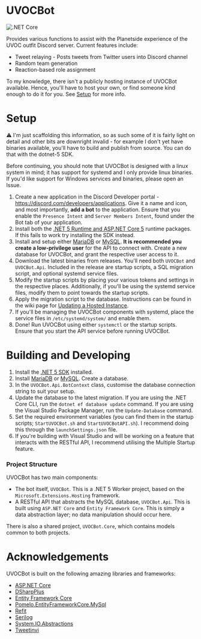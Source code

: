 # UVOCBot

![.NET Core](https://github.com/carlst99/UVOCBot/workflows/.NET%20Core/badge.svg)

Provides various functions to assist with the Planetside experience of the UVOC outfit Discord server. Current features include:

- Tweet relaying - Posts tweets from Twitter users into Discord channel
- Random team generation
- Reaction-based role assignment

To my knowledge, there isn't a publicly hosting instance of UVOCBot available. Hence, you'll have to host your own, or find someone kind enough to do it for you. See [Setup](#Setup) for more info.

# Setup

:warning: I'm just scaffolding this information, so as such some of it is fairly light on detail and other bits are downright invalid - for example I don't yet have binaries available, you'll have to build and publish from source. You can do that with the dotnet-5 SDK.

Before continuing, you should note that UVOCBot is designed with a linux system in mind; it has support for systemd and I only provide linux binaries. If you'd like support for Windows services and binaries, please open an Issue.

1. Create a new application in the Discord Developer portal - https://discord.com/developers/applications. Give it a name and icon, and most importantly, **add a bot** to the application. Ensure that you enable the `Presence Intent` and `Server Members Intent`, found under the Bot tab of your application.
2. Install both the [.NET 5 Runtime and ASP.NET Core 5](https://dotnet.microsoft.com/download/dotnet/5.0) runtime packages. If this fails to work try installing the SDK instead.
3. Install and setup either [MariaDB](https://mariadb.org/) or [MySQL](https://www.mysql.com). **It is recommended you create a low-privilege user** for the API to connect with. Create a new database for UVOCBot, and grant the respective user access to it.
3. Download the latest binaries from releases. You'll need both `UVOCBot` and `UVOCBot.Api`. Included in the release are startup scripts, a SQL migration script, and optional systemd service files.
4. Modify the startup scripts by placing your various tokens and settings in the respective places. Additionally, if you'll be using the systemd service files, modify them to point towards the startup scripts.
5. Apply the migration script to the database. Instructions can be found in the wiki page for [Updating a Hosted Instance](https://github.com/carlst99/UVOCBot/wiki/Updating-a-Hosted-Instance).
6. If you'll be managing the UVOCBot components with systemd, place the service files in `/etc/systemd/system/` and enable them.
7. Done! Run UVOCBot using either `systemctl` or the startup scripts. Ensure that you start the API service before running UVOCBot.

# Building and Developing

1. Install the [.NET 5 SDK](https://dotnet.microsoft.com/download/dotnet/5.0) installed.
2. Install [MariaDB](https://mariadb.org/) or [MySQL](https://www.mysql.com). Create a database.
3. In the `UVOCBot.Api.BotContext` class, customise the database connection string to suit your setup.
4. Update the database to the latest migration. If you are using the .NET Core CLI, run the `dotnet ef database update` command. If you are using the Visual Studio Package Manager, run the `Update-Database` command.
5. Set the required environment variables (you can find them in the startup scripts; `StartUVOCBot.sh` and `StartUVOCBotAPI.sh`). I recommend doing this through the `launchSettings.json` file.
6. If you're building with Visual Studio and will be working on a feature that interacts with the RESTful API, I recommend utilising the Multiple Startup feature.

### Project Structure

UVOCBot has two main components:
- The bot itself, `UVOCBot`. This is a .NET 5 Worker project, based on the `Microsoft.Extensions.Hosting` framework.
- A RESTful API that abstracts the MySQL database, `UVOCBot.Api`. This is built using `ASP.NET Core` and `Entity Framework Core`. This is simply a data abstraction layer; no data manipulation should occur here.

There is also a shared project, `UVOCBot.Core`, which contains models common to both projects.

# Acknowledgements

UVOCBot is built on the following amazing libraries and frameworks:

- [ASP.NET Core](https://docs.microsoft.com/en-us/aspnet/core/)
- [DSharpPlus](https://github.com/DSharpPlus/DSharpPlus)
- [Entity Framework Core](https://docs.microsoft.com/en-us/ef/core/)
- [Pomelo.EntityFrameworkCore.MySql](https://github.com/PomeloFoundation/Pomelo.EntityFrameworkCore.MySql)
- [Refit](https://github.com/reactiveui/refit)
- [Serilog](https://github.com/serilog/serilog)
- [System.IO.Abstractions](https://github.com/System-IO-Abstractions/System.IO.Abstractions)
- [Tweetinvi](https://github.com/linvi/tweetinvi)
